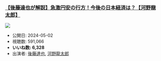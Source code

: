 ### [【後藤達也が解説】急激円安の行方！今後の日本経済は？【河野龍太郎】](https://www.youtube.com/watch?v=XFMhC9TNz8Y)
[![](https://img.youtube.com/vi/XFMhC9TNz8Y/sddefault.jpg)](https://www.youtube.com/watch?v=XFMhC9TNz8Y)
-   公開日: 2024-05-02
-   視聴数: 591,066
-   **いいね数: 6,328**
-   出演者: [後藤達也](/rehacq_fan/people/後藤達也 "wikilink"), [河野龍太郎](/rehacq_fan/people/河野龍太郎 "wikilink")
